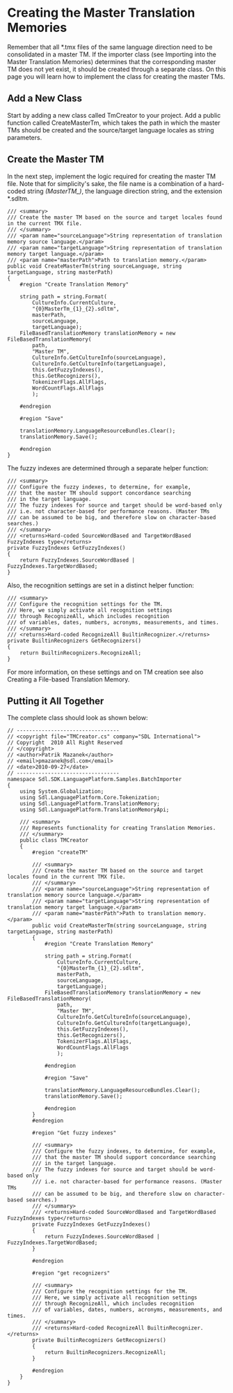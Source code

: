 Creating the Master Translation Memories
======
Remember that all *.tmx files of the same language direction need to be consolidated in a master TM. If the importer class (see Importing into the Master Translation Memories) determines that the corresponding master TM does not yet exist, it should be created through a separate class. On this page you will learn how to implement the class for creating the master TMs.

Add a New Class
-----
Start by adding a new class called TmCreator to your project. Add a public function called CreateMasterTm, which takes the path in which the master TMs should be created and the source/target language locales as string parameters.

Create the Master TM
------
In the next step, implement the logic required for creating the master TM file. Note that for simplicity's sake, the file name is a combination of a hard-coded string *(MasterTM_)*, the language direction string, and the extension *.sdltm.

```
/// <summary>
/// Create the master TM based on the source and target locales found in the current TMX file.
/// </summary>
/// <param name="sourceLanguage">String representation of translation memory source language.</param>
/// <param name="targetLanguage">String representation of translation memory target language.</param>
/// <param name="masterPath">Path to translation memory.</param>
public void CreateMasterTm(string sourceLanguage, string targetLanguage, string masterPath)
{
    #region "Create Translation Memory"

    string path = string.Format(
        CultureInfo.CurrentCulture,
        "{0}MasterTm_{1}_{2}.sdltm",
        masterPath,
        sourceLanguage,
        targetLanguage);
    FileBasedTranslationMemory translationMemory = new FileBasedTranslationMemory(
        path,
        "Master TM",
        CultureInfo.GetCultureInfo(sourceLanguage),
        CultureInfo.GetCultureInfo(targetLanguage),
        this.GetFuzzyIndexes(),
        this.GetRecognizers(),
        TokenizerFlags.AllFlags,
        WordCountFlags.AllFlags
        );

    #endregion

    #region "Save"

    translationMemory.LanguageResourceBundles.Clear();
    translationMemory.Save();

    #endregion
}
```


The fuzzy indexes are determined through a separate helper function:

```
/// <summary>
/// Configure the fuzzy indexes, to determine, for example,
/// that the master TM should support concordance searching 
/// in the target language.
/// The fuzzy indexes for source and target should be word-based only
/// i.e. not character-based for performance reasons. (Master TMs
/// can be assumed to be big, and therefore slow on character-based searches.)
/// </summary>
/// <returns>Hard-coded SourceWordBased and TargetWordBased FuzzyIndexes type</returns>
private FuzzyIndexes GetFuzzyIndexes()
{
    return FuzzyIndexes.SourceWordBased | FuzzyIndexes.TargetWordBased;
}
```


Also, the recognition settings are set in a distinct helper function:

```
/// <summary>
/// Configure the recognition settings for the TM.
/// Here, we simply activate all recognition settings 
/// through RecognizeAll, which includes recognition
/// of variables, dates, numbers, acronyms, measurements, and times.
/// </summary>
/// <returns>Hard-coded RecognizeAll BuiltinRecognizer.</returns>
private BuiltinRecognizers GetRecognizers()
{
    return BuiltinRecognizers.RecognizeAll;
}
```

For more information, on these settings and on TM creation see also Creating a File-based Translation Memory.

Putting it All Together
----
The complete class should look as shown below:

```
// ---------------------------------
// <copyright file="TMCreator.cs" company="SDL International">
// Copyright  2010 All Right Reserved
// </copyright>
// <author>Patrik Mazanek</author>
// <email>pmazanek@sdl.com</email>
// <date>2010-09-27</date>
// ---------------------------------
namespace Sdl.SDK.LanguagePlatform.Samples.BatchImporter
{
    using System.Globalization;
    using Sdl.LanguagePlatform.Core.Tokenization;
    using Sdl.LanguagePlatform.TranslationMemory;
    using Sdl.LanguagePlatform.TranslationMemoryApi;

    /// <summary>
    /// Represents functionality for creating Translation Memories.
    /// </summary>
    public class TMCreator
    {
        #region "createTM"

        /// <summary>
        /// Create the master TM based on the source and target locales found in the current TMX file.
        /// </summary>
        /// <param name="sourceLanguage">String representation of translation memory source language.</param>
        /// <param name="targetLanguage">String representation of translation memory target language.</param>
        /// <param name="masterPath">Path to translation memory.</param>
        public void CreateMasterTm(string sourceLanguage, string targetLanguage, string masterPath)
        {
            #region "Create Translation Memory"

            string path = string.Format(
                CultureInfo.CurrentCulture,
                "{0}MasterTm_{1}_{2}.sdltm",
                masterPath,
                sourceLanguage,
                targetLanguage);
            FileBasedTranslationMemory translationMemory = new FileBasedTranslationMemory(
                path,
                "Master TM",
                CultureInfo.GetCultureInfo(sourceLanguage),
                CultureInfo.GetCultureInfo(targetLanguage),
                this.GetFuzzyIndexes(),
                this.GetRecognizers(),
                TokenizerFlags.AllFlags,
                WordCountFlags.AllFlags
                );

            #endregion

            #region "Save"

            translationMemory.LanguageResourceBundles.Clear();
            translationMemory.Save();

            #endregion
        }
        #endregion

        #region "Get fuzzy indexes"

        /// <summary>
        /// Configure the fuzzy indexes, to determine, for example,
        /// that the master TM should support concordance searching 
        /// in the target language.
        /// The fuzzy indexes for source and target should be word-based only
        /// i.e. not character-based for performance reasons. (Master TMs
        /// can be assumed to be big, and therefore slow on character-based searches.)
        /// </summary>
        /// <returns>Hard-coded SourceWordBased and TargetWordBased FuzzyIndexes type</returns>
        private FuzzyIndexes GetFuzzyIndexes()
        {
            return FuzzyIndexes.SourceWordBased | FuzzyIndexes.TargetWordBased;
        }

        #endregion

        #region "get recognizers"

        /// <summary>
        /// Configure the recognition settings for the TM.
        /// Here, we simply activate all recognition settings 
        /// through RecognizeAll, which includes recognition
        /// of variables, dates, numbers, acronyms, measurements, and times.
        /// </summary>
        /// <returns>Hard-coded RecognizeAll BuiltinRecognizer.</returns>
        private BuiltinRecognizers GetRecognizers()
        {
            return BuiltinRecognizers.RecognizeAll;
        }

        #endregion
    }
}

```
